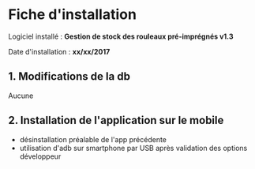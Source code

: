 # Fiche d'installation

Logiciel installé : __Gestion de stock des rouleaux pré-imprégnés v1.3__

Date d'installation : __xx/xx/2017__

## 1. Modifications de la db
Aucune

## 2. Installation de l'application sur le mobile
- désinstallation préalable de l'app précédente
- utilisation d'adb sur smartphone par USB après validation des options développeur
